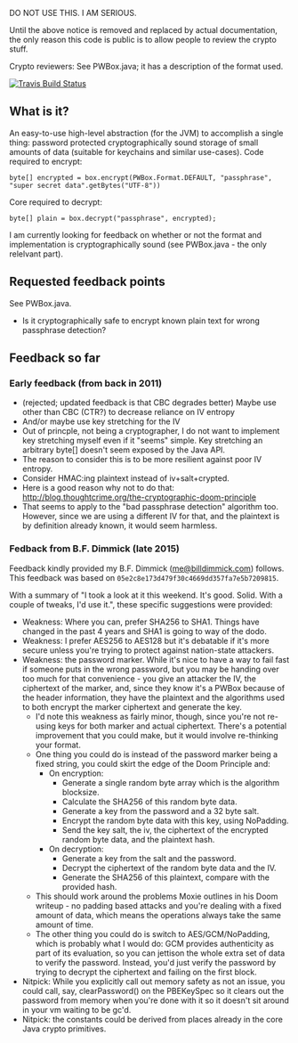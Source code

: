 DO NOT USE THIS. I AM SERIOUS.

Until the above notice is removed and replaced by actual
documentation, the only reason this code is public is to allow people
to review the crypto stuff.

Crypto reviewers: See PWBox.java; it has a description of the format used.

[![Travis Build Status](https://travis-ci.org/scode/pwbox.svg?branch=master)](https://travis-ci.org/scode/pwbox)

## What is it?

An easy-to-use high-level abstraction (for the JVM) to accomplish a
single thing: password protected cryptographically sound storage of
small amounts of data (suitable for keychains and similar
use-cases). Code required to encrypt:

    byte[] encrypted = box.encrypt(PWBox.Format.DEFAULT, "passphrase", "super secret data".getBytes("UTF-8"))

Core required to decrypt:

    byte[] plain = box.decrypt("passphrase", encrypted);

I am currently looking for feedback on whether or not the format and
implementation is cryptographically sound (see PWBox.java - the only
relelvant part).

## Requested feedback points

See PWBox.java.

* Is it cryptographically safe to encrypt known plain text for wrong passphrase detection?

## Feedback so far

### Early feedback (from back in 2011)

* (rejected; updated feedback is that CBC degrades better) Maybe use other than CBC (CTR?) to decrease reliance on IV entropy
* And/or maybe use key stretching for the IV
 * Out of princple, not being a cryptographer, I do not want to implement key stretching myself even if it "seems" simple. Key stretching an arbitrary byte[] doesn't seem exposed by the Java API.
 * The reason to consider this is to be more resilient against poor IV entropy.
* Consider HMAC:ing plaintext instead of iv+salt+crypted.
 * Here is a good reason why not to do that: http://blog.thoughtcrime.org/the-cryptographic-doom-principle
 * That seems to apply to the "bad passphrase detection" algorithm too. However, since we are using a different IV for that, and the plaintext is by definition already known, it would seem harmless.

### Fedback from B.F. Dimmick (late 2015)

Feedback kindly provided my B.F. Dimmick (me@billdimmick.com)
follows. This feedback was based on
`05e2c8e173d479f30c4669dd357fa7e5b7209815`.

With a summary of "I took a look at it this weekend. It's
good. Solid. With a couple of tweaks, I'd use it.", these specific
suggestions were provided:

* Weakness: Where you can, prefer SHA256 to SHA1. Things have changed
  in the past 4 years and SHA1 is going to way of the dodo.
* Weakness: I prefer AES256 to AES128 but it's debatable if it's more
  secure unless you're trying to protect against nation-state
  attackers.
* Weakness: the password marker. While it's nice to have a way to fail
  fast if someone puts in the wrong password, but you may be handing
  over too much for that convenience - you give an attacker the IV,
  the ciphertext of the marker, and, since they know it's a PWBox
  because of the header information, they have the plaintext and the
  algorithms used to both encrypt the marker ciphertext and generate
  the key.
  * I'd note this weakness as fairly minor, though, since you're not
    re-using keys for both marker and actual ciphertext. There's a
    potential improvement that you could make, but it would involve
    re-thinking your format.
  * One thing you could do is instead of the password marker being a
    fixed string, you could skirt the edge of the Doom Principle and:
    * On encryption:
      * Generate a single random byte array which is the algorithm blocksize.
      * Calculate the SHA256 of this random byte data.
      * Generate a key from the password and a 32 byte salt.
      * Encrypt the random byte data with this key, using NoPadding.
      * Send the key salt, the iv, the ciphertext of the encrypted random byte data, and the plaintext hash.
    * On decryption:
      * Generate a key from the salt and the password.
      * Decrypt the ciphertext of the random byte data and the IV.
      * Generate the SHA256 of this plaintext, compare with the provided hash.
  * This should work around the problems Moxie outlines in his Doom
    writeup - no padding based attacks and you're dealing with a fixed
    amount of data, which means the operations always take the same
    amount of time.
  * The other thing you could do is switch to AES/GCM/NoPadding, which
    is probably what I would do: GCM provides authenticity as part of
    its evaluation, so you can jettison the whole extra set of data to
    verify the password. Instead, you'd just verify the password by
    trying to decrypt the ciphertext and failing on the first block.
* Nitpick: While you explicitly call out memory safety as not an
  issue, you could call, say, clearPassword() on the PBEKeySpec so it
  clears out the password from memory when you're done with it so it
  doesn't sit around in your vm waiting to be gc'd.
* Nitpick: the constants could be derived from places already in the
  core Java crypto primitives.
